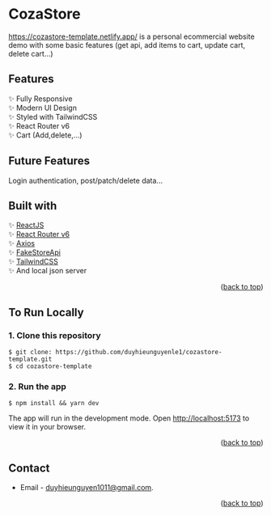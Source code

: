 # CozaStore

https://cozastore-template.netlify.app/ is a personal ecommercial website demo with some basic features (get api, add items to cart, update cart,
delete cart...)

## Features

✨ Fully Responsive \
✨ Modern UI Design \
✨ Styled with TailwindCSS \
✨ React Router v6 \
✨ Cart (Add,delete,...)


## Future Features

Login authentication, post/patch/delete data...

## Built with

✨ [ReactJS](https://reactjs.org/) \
✨ [React Router v6](https://reactrouter.com/docs/en/v6/getting-started/overview)\
✨ [Axios](https://axios-http.com/)\
✨ [FakeStoreApi](https://fakestoreapi.com/)\
✨ [TailwindCSS](https://tailwindcss.com/)\
✨ And local json server

<p align="right">(<a href="#top">back to top</a>)</p>


## To Run Locally

### 1. Clone this repository

```
$ git clone: https://github.com/duyhieunguyenle1/cozastore-template.git
$ cd cozastore-template
```

### 2. Run the app

```
$ npm install && yarn dev 
```

The app will run in the development mode.
Open [http://localhost:5173](http://localhost:5173) to view it in your browser.

<p align="right">(<a href="#top">back to top</a>)</p>

## Contact

- Email - duyhieunguyen1011@gmail.com.

<p align="right">(<a href="#top">back to top</a>)</p>
